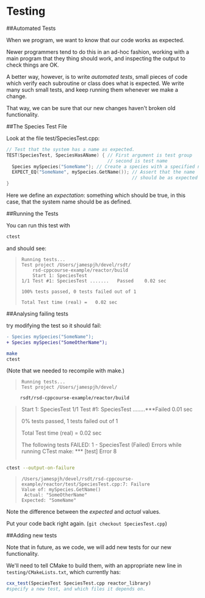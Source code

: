 Testing
=======

##Automated Tests

When we program, we want to know that our code works as expected.

Newer programmers tend to do this in an ad-hoc fashion, working with a main program that they thing should work, and
inspecting the output to check things are OK. 

A better way, however, is to write *automated tests*, small pieces of
code which verify each subroutine or class does what is expected. We write many such small tests, and keep running them
whenever we make a change. 

That way, we can be sure that our new changes haven't broken old functionality.

##The Species Test File

Look at the file test/SpeciesTest.cpp:

``` cpp
// Test that the system has a name as expected.
TEST(SpeciesTest, SpeciesHasAName) { // First argument is test group
									 // second is test name
  Species mySpecies("SomeName"); // Create a species with a specified name
  EXPECT_EQ("SomeName", mySpecies.GetName()); // Assert that the name 
  											  // should be as expected
}
```

Here we define an *expectation*: something which should be true, in this case, that the system name should be as defined.

##Running the Tests

You can run this test with

``` bash
ctest
```

and should see:

> ```
> Running tests...
> Test project /Users/jamespjh/devel/rsdt/
>     rsd-cppcourse-example/reactor/build
>     Start 1: SpeciesTest
> 1/1 Test #1: SpeciesTest .......   Passed    0.02 sec
> 
> 100% tests passed, 0 tests failed out of 1
> 
> Total Test time (real) =   0.02 sec
> ```

##Analysing failing tests

try modifying the test so it should fail:
``` Diff
- Species mySpecies("SomeName");
+ Species mySpecies("SomeOtherName");
```

``` bash
make
ctest
```

(Note that we needed to recompile with make.)

> ```
> Running tests...
> Test project /Users/jamespjh/devel/
         rsdt/rsd-cppcourse-example/reactor/build
>    Start 1: SpeciesTest
> 1/1 Test #1: SpeciesTest ........***Failed    0.01 sec
>
> 0% tests passed, 1 tests failed out of 1
> 
> Total Test time (real) =   0.02 sec
>
> The following tests FAILED:
>           1 - SpeciesTest (Failed)
> Errors while running CTest
> make: *** [test] Error 8
> ```

``` bash
ctest --output-on-failure
```

> ```
> /Users/jamespjh/devel/rsdt/rsd-cppcourse-example/reactor/test/SpeciesTest.cpp:7: Failure
> Value of: mySpecies.GetName()
>  Actual: "SomeOtherName"
> Expected: "SomeName"
> ```

Note the difference between the *expected* and *actual* values.

Put your code back right again. (`git checkout SpeciesTest.cpp`)

##Adding new tests

Note that in future, as we code, we will add new tests for our new functionality.

We'll need to tell CMake to build them, with an appropriate new line in `testing/CMakeLists.txt`, which currently has:

``` CMake
cxx_test(SpeciesTest SpeciesTest.cpp reactor_library) 
#specify a new test, and which files it depends on.
```
